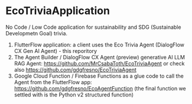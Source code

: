 # EcoTriviaApplication
No Code / Low Code application for sustainability and SDG (Sustainable Developmetn Goal) trivia.

1. FlutterFlow application: a client uses the Eco Trivia Agent (DialogFlow CX Gen AI Agent) - this reporitory
2. The Agent Builder / DialogFlow CX Agent (preview) generative AI LLM RAG Agent: https://github.com/MrCsabaToth/EcoTriviaAgent or check also https://github.com/gdgfresno/EcoTriviaAgent
3. Google Cloud Function / Firebase Functions as a glue code to call the Agent from the FlutterFlow app: https://github.com/gdgfresno/EcoAgentFunction (the final function we settled with is the Python v2 structured function)
